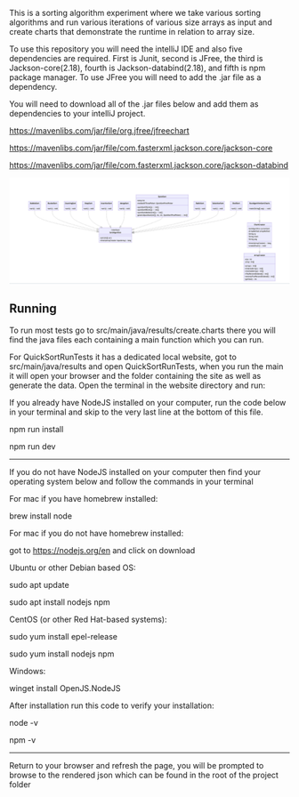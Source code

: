 This is a sorting algorithm experiment where we take various sorting algorithms and run various iterations of various size arrays as input 
and create charts that demonstrate the runtime in relation to array size. 

To use this repository you will need the intelliJ IDE and also five dependencies
are required. First is Junit, second is JFree, the third is Jackson-core(2.18), fourth is Jackson-databind(2.18), and fifth is npm package 
manager. To use JFree you will need to add the .jar file as a dependency. 

You will need to download all of the .jar files below and add them as dependencies to your intelliJ project.

https://mavenlibs.com/jar/file/org.jfree/jfreechart

https://mavenlibs.com/jar/file/com.fasterxml.jackson.core/jackson-core

https://mavenlibs.com/jar/file/com.fasterxml.jackson.core/jackson-databind


![UML](screen.shots/UML.png)


## Running

To run most tests go to src/main/java/results/create.charts there you will find the java files each containing a main function which you can run.

For QuickSortRunTests it has a dedicated local website, got to src/main/java/results and open QuickSortRunTests, when you run the main it will open your browser and the folder containing the site as well as generate the data. Open the terminal in the website directory and run:

If you already have NodeJS installed on your computer, run the code below in your terminal and skip to the very last line at the bottom of this file. 

npm run install

npm run dev

------------------------------------------------------------------------------------------------------------------------
If you do not have NodeJS installed on your computer then find your operating system below and follow the commands in your terminal

For mac if you have homebrew installed:

brew install node

For mac if you do not have homebrew installed:

got to https://nodejs.org/en and click on download

Ubuntu or other Debian based OS:

sudo apt update

sudo apt install nodejs npm

CentOS (or other Red Hat-based systems):

sudo yum install epel-release

sudo yum install nodejs npm

Windows:

winget install OpenJS.NodeJS

After installation run this code to verify your installation:

node -v

npm -v

------------------------------------------------------------------------------------------------------------------------
Return to your browser and refresh the page, you will be prompted to browse to the rendered json which can be found in the root of the project folder

